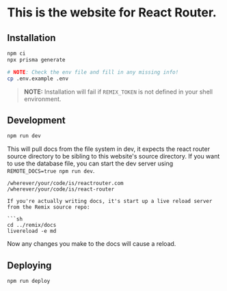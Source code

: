 # This is the website for React Router.

## Installation

```sh
npm ci
npx prisma generate

# NOTE: Check the env file and fill in any missing info!
cp .env.example .env
```

> **NOTE:** Installation will fail if `REMIX_TOKEN` is not defined in your shell environment.

## Development

```sh
npm run dev
```

This will pull docs from the file system in dev, it expects the react router source directory to be sibling to this website's source directory. If you want to use the database file, you can start the dev server using `REMOTE_DOCS=true npm run dev`.

````
/wherever/your/code/is/reactrouter.com
/wherever/your/code/is/react-router

If you're actually writing docs, it's start up a live reload server from the Remix source repo:

```sh
cd ../remix/docs
livereload -e md
````

Now any changes you make to the docs will cause a reload.

## Deploying

```
npm run deploy
```
